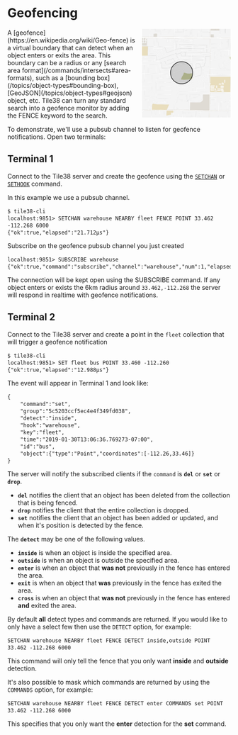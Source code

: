 <!--
layout:  index.html
title:   Geofencing - Tile38
class:   topic
super:   documentation
-->

# Geofencing

<img src="/img/geofence.gif" width="200" height="200" border="0" alt="Geofence animation" align="right" style="margin-left: 10px" class="side-img">
A [geofence](https://en.wikipedia.org/wiki/Geo-fence) is a virtual boundary that can detect when an object enters or exits the area. This boundary can be a radius or any [search area format](/commands/intersects#area-formats), such as a [bounding box](/topics/object-types#bounding-box), [GeoJSON](/topics/object-types#geojson) object, etc. Tile38 can turn any standard search into a geofence monitor by adding the FENCE keyword to the search. 
<br clear="all">


To demonstrate, we'll use a pubsub channel to listen for geofence notifications. Open two terminals:

## Terminal 1

Connect to the Tile38 server and create the geofence using the
[`SETCHAN`](/commands/setchan) or [`SETHOOK`](/commands/sethook) command.

In this example we use a pubsub channel.

```tile38-cli
$ tile38-cli
localhost:9851> SETCHAN warehouse NEARBY fleet FENCE POINT 33.462 -112.268 6000
{"ok":true,"elapsed":"21.712µs"}
```

Subscribe on the geofence pubsub channel you just created

```tile38-cli
localhost:9851> SUBSCRIBE warehouse
{"ok":true,"command":"subscribe","channel":"warehouse","num":1,"elapsed":"7.361µs"}
```

The connection will be kept open using the SUBSCRIBE command. If any object enters or exists the 6km radius around `33.462,-112.268` the server will respond in realtime with geofence notifications.

## Terminal 2

Connect to the Tile38 server and create a point in the `fleet` collection that will trigger a geofence notification

```tile38-cli
$ tile38-cli
localhost:9851> SET fleet bus POINT 33.460 -112.260
{"ok":true,"elapsed":"12.988µs"}
```

The event will appear in Terminal 1 and look like:

```tile38-json
{
    "command":"set",
    "group":"5c5203ccf5ec4e4f349fd038",
    "detect":"inside",
    "hook":"warehouse",
    "key":"fleet",
    "time":"2019-01-30T13:06:36.769273-07:00",
    "id":"bus",
    "object":{"type":"Point","coordinates":[-112.26,33.46]}
}
```

The server will notify the subscribed clients if the `command` is **`del`** or **`set`** or **`drop`**. 

- **`del`** notifies the client that an object has been deleted from the collection that is being fenced.
- **`drop`** notifies the client that the entire collection is dropped.
- **`set`** notifies the client that an object has been added or updated, and when it's position is detected by the fence.

<a name="detect"></a>
The **`detect`** may be one of the following values.

- **`inside`** is when an object is inside the specified area.
- **`outside`** is when an object is outside the specified area.
- **`enter`** is when an object that **was not** previously in the fence has entered the area.
- **`exit`** is when an object that **was** previously in the fence has exited the area.
- **`cross`** is when an object that **was not** previously in the fence has entered **and** exited the area.

By default **all** detect types and commands are returned.
If you would like to only have a select few then use the `DETECT` option, for example:

```tile38
SETCHAN warehouse NEARBY fleet FENCE DETECT inside,outside POINT 33.462 -112.268 6000
```

This command will only tell the fence that you only want **inside** and **outside** detection.

It's also possible to mask which commands are returned by using the	`COMMANDS` option, for example:

```tile38
SETCHAN warehouse NEARBY fleet FENCE DETECT enter COMMANDS set POINT 33.462 -112.268 6000
```

This specifies that you only want the **enter** detection for the **set** command.

